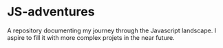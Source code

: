 # JS-adventures
A repository documenting my journey through the Javascript landscape.
I aspire to fill it with more complex projets in the near future.
